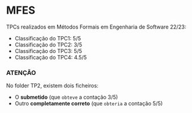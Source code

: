 # MFES

TPCs realizados em Métodos Formais em Engenharia de Software 22/23:

-   Classificação do TPC1: 5/5
-   Classificação do TPC2: 3/5
-   Classificação do TPC3: 5/5
-   Classificação do TPC4: 4.5/5

### ATENÇÃO

No folder TP2, existem dois ficheiros:

-   O **submetido** (que `obteve` a contação 3/5)
-   Outro **completamente correto** (que `obteria` a contação 5/5)
